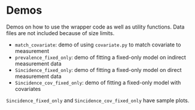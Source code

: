 # Demos

Demos on how to use the wrapper code as well as utility functions. Data files are
not included because of size limits.

* `match_covariate`: demo of using `covariate.py` to match covariate to measurement
* `prevalence_fixed_only`: demo of fitting a fixed-only model on indirect measurement data
* `Sincidence_fixed_only`: demo of fitting a fixed-only model on direct measurement data
* `Sincidence_cov_fixed_only`: demo of fitting a fixed-only model with covariates

`Sincidence_fixed_only` and `Sincidence_cov_fixed_only` have sample plots.
